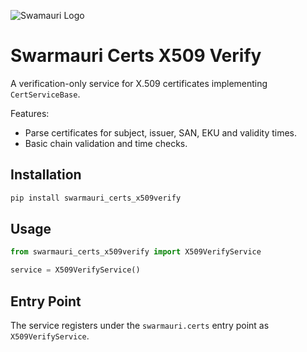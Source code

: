 ![Swamauri Logo](https://res.cloudinary.com/dbjmpekvl/image/upload/v1730099724/Swarmauri-logo-lockup-2048x757_hww01w.png)

# Swarmauri Certs X509 Verify

A verification-only service for X.509 certificates implementing
`CertServiceBase`.

Features:
- Parse certificates for subject, issuer, SAN, EKU and validity times.
- Basic chain validation and time checks.

## Installation

```bash
pip install swarmauri_certs_x509verify
```

## Usage

```python
from swarmauri_certs_x509verify import X509VerifyService

service = X509VerifyService()
```

## Entry Point

The service registers under the `swarmauri.certs` entry point as
`X509VerifyService`.
